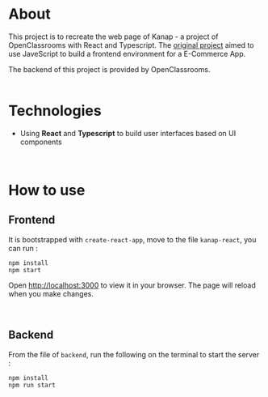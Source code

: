 # About

This project is to recreate the web page of Kanap - a project of OpenClassrooms with React and Typescript. The [original project](https://github.com/jadefred/OpenClassrooms_P5_Kanap) aimed to use JaveScript to build a frontend environment for a E-Commerce App.

The backend of this project is provided by OpenClassrooms.
<br />
<br />

# Technologies

- Using **React** and **Typescript** to build user interfaces based on UI components

<br />

# How to use

## **Frontend**

It is bootstrapped with `create-react-app`, move to the file `kanap-react`, you can run :

```
npm install
npm start
```

Open [http://localhost:3000](http://localhost:3000) to view it in your browser. The page will reload when you make changes.

<br />

## **Backend**

From the file of `backend`, run the following on the terminal to start the server :

```
npm install
npm run start
```
